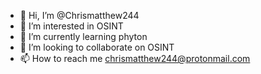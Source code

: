 - 👋 Hi, I’m @Chrismatthew244
- 👀 I’m interested in OSINT
- 🌱 I’m currently learning phyton
- 💞️ I’m looking to collaborate on OSINT
- 📫 How to reach me chrismatthew244@protonmail.com

<!---
Chrismatthew244/Chrismatthew244 is a ✨ special ✨ repository because its `README.md` (this file) appears on your GitHub profile.
You can click the Preview link to take a look at your changes.
--->
